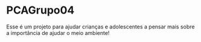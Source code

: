 # PCAGrupo04

Esse é um projeto para ajudar crianças e adolescentes a pensar mais sobre a importância de ajudar o meio ambiente!
